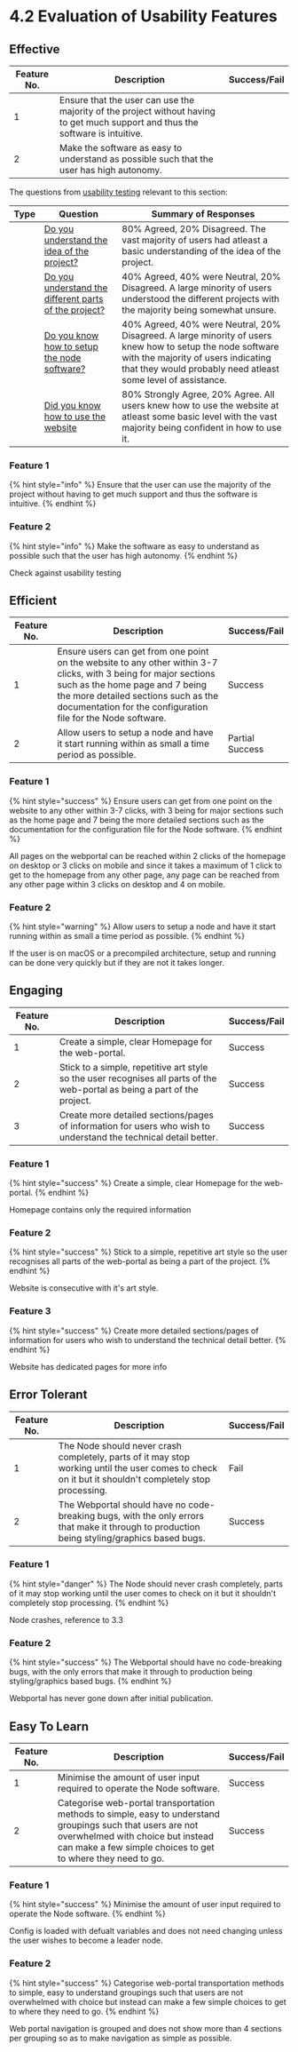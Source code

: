 # 4.2 Evaluation of Usability Features

## Effective

| Feature No. | Description                                                                                                                     | Success/Fail |
| ----------- | ------------------------------------------------------------------------------------------------------------------------------- | ------------ |
| 1           | Ensure that the user can use the majority of the project without having to get much support and thus the software is intuitive. |              |
| 2           | Make the software as easy to understand as possible such that the user has high autonomy.                                       |              |

The questions from [usability testing](../3-testing/3.2-usability-testing.md) relevant to this section:

<table><thead><tr><th data-type="select">Type</th><th>Question</th><th>Summary of Responses</th></tr></thead><tbody><tr><td></td><td><a href="../3-testing/3.2-usability-testing.md#do-you-understand-the-idea-of-the-project">Do you understand the idea of the project?</a></td><td>80% Agreed, 20% Disagreed. The vast majority of users had atleast a basic understanding of the idea of the project.</td></tr><tr><td></td><td><a href="../3-testing/3.2-usability-testing.md#do-you-understand-the-different-parts-of-the-project">Do you understand the different parts of the project?</a></td><td>40% Agreed, 40% were Neutral, 20% Disagreed. A large minority of users understood the different projects with the majority being somewhat unsure.</td></tr><tr><td></td><td><a href="../3-testing/3.2-usability-testing.md#do-you-know-how-to-setup-the-node-software">Do you know how to setup the node software?</a></td><td>40% Agreed, 40% were Neutral, 20% Disagreed. A large minority of users knew how to setup the node software with the majority of users indicating that they would probably need atleast some level of assistance.</td></tr><tr><td></td><td><a href="../3-testing/3.2-usability-testing.md#did-you-know-how-to-use-the-website">Did you know how to use the website</a></td><td>80% Strongly Agree, 20% Agree. All users knew how to use the website at atleast some basic level with the vast majority being confident in how to use it.</td></tr></tbody></table>

### Feature 1

{% hint style="info" %}
Ensure that the user can use the majority of the project without having to get much support and thus the software is intuitive.
{% endhint %}

### Feature 2

{% hint style="info" %}
Make the software as easy to understand as possible such that the user has high autonomy.
{% endhint %}

Check against usability testing

## Efficient

| Feature No. | Description                                                                                                                                                                                                                                                 | Success/Fail    |
| ----------- | ----------------------------------------------------------------------------------------------------------------------------------------------------------------------------------------------------------------------------------------------------------- | --------------- |
| 1           | Ensure users can get from one point on the website to any other within 3-7 clicks, with 3 being for major sections such as the home page and 7 being the more detailed sections such as the documentation for the configuration file for the Node software. | Success         |
| 2           | Allow users to setup a node and have it start running within as small a time period as possible.                                                                                                                                                            | Partial Success |

### Feature 1

{% hint style="success" %}
Ensure users can get from one point on the website to any other within 3-7 clicks, with 3 being for major sections such as the home page and 7 being the more detailed sections such as the documentation for the configuration file for the Node software.
{% endhint %}

All pages on the webportal can be reached within 2 clicks of the homepage on desktop or 3 clicks on mobile and since it takes a maximum of 1 click to get to the homepage from any other page, any page can be reached from any other page within 3 clicks on desktop and 4 on mobile.

### Feature 2

{% hint style="warning" %}
Allow users to setup a node and have it start running within as small a time period as possible.
{% endhint %}

If the user is on macOS or a precompiled architecture, setup and running can be done very quickly but if they are not it takes longer.

## Engaging

| Feature No. | Description                                                                                                                | Success/Fail |
| ----------- | -------------------------------------------------------------------------------------------------------------------------- | ------------ |
| 1           | Create a simple, clear Homepage for the web-portal.                                                                        | Success      |
| 2           | Stick to a simple, repetitive art style so the user recognises all parts of the web-portal as being a part of the project. | Success      |
| 3           | Create more detailed sections/pages of information for users who wish to understand the technical detail better.           | Success      |

### Feature 1

{% hint style="success" %}
Create a simple, clear Homepage for the web-portal.
{% endhint %}

Homepage contains only the required information

### Feature 2

{% hint style="success" %}
Stick to a simple, repetitive art style so the user recognises all parts of the web-portal as being a part of the project.
{% endhint %}

Website is consecutive with it's art style.

### Feature 3

{% hint style="success" %}
Create more detailed sections/pages of information for users who wish to understand the technical detail better.
{% endhint %}

Website has dedicated pages for more info

## Error Tolerant

| Feature No. | Description                                                                                                                                           | Success/Fail |
| ----------- | ----------------------------------------------------------------------------------------------------------------------------------------------------- | ------------ |
| 1           | The Node should never crash completely, parts of it may stop working until the user comes to check on it but it shouldn't completely stop processing. | Fail         |
| 2           | The Webportal should have no code-breaking bugs, with the only errors that make it through to production being styling/graphics based bugs.           | Success      |

### Feature 1

{% hint style="danger" %}
The Node should never crash completely, parts of it may stop working until the user comes to check on it but it shouldn't completely stop processing.
{% endhint %}

Node crashes, reference to 3.3

### Feature 2

{% hint style="success" %}
The Webportal should have no code-breaking bugs, with the only errors that make it through to production being styling/graphics based bugs.
{% endhint %}

Webportal has never gone down after initial publication.

## Easy To Learn

| Feature No. | Description                                                                                                                                                                                                     | Success/Fail |
| ----------- | --------------------------------------------------------------------------------------------------------------------------------------------------------------------------------------------------------------- | ------------ |
| 1           | Minimise the amount of user input required to operate the Node software.                                                                                                                                        | Success      |
| 2           | Categorise web-portal transportation methods to simple, easy to understand groupings such that users are not overwhelmed with choice but instead can make a few simple choices to get to where they need to go. | Success      |

### Feature 1

{% hint style="success" %}
Minimise the amount of user input required to operate the Node software.
{% endhint %}

Config is loaded with defualt variables and does not need changing unless the user wishes to become a leader node.

### Feature 2

{% hint style="success" %}
Categorise web-portal transportation methods to simple, easy to understand groupings such that users are not overwhelmed with choice but instead can make a few simple choices to get to where they need to go.
{% endhint %}

Web portal navigation is grouped and does not show more than 4 sections per grouping so as to make navigation as simple as possible.
